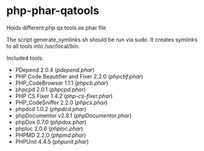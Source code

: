 php-phar-qatools
================

Holds different php qa tools as phar file

The script generate_symlinks.sh should be run via sudo. 
It creates symlinks to all tools into /usr/local/bin.

Included tools:

* PDepend 2.0.4 (*pdepend.phar*)
* PHP Code Beautifier and Fixer 2.2.0 (*phpcbf.phar*)
* PHP_CodeBrowser 1.1.1 (*phpcb.phar*)
* phpcpd 2.0.1 (*phpcpd.phar*)
* PHP CS Fixer 1.4.2 (*php-cs-fixer.phar*)
* PHP_CodeSniffer 2.2.0 (*phpcs.phar*)
* phpdcd 1.0.2 (*phpdcd.phar*)
* phpDocumentor v2.8.1 (*phpDocumentor.phar*)
* phpDox 0.7.0 (*phpdox.phar*)
* phploc 2.0.6 (*phploc.phar*)
* PHPMD 2.2.0 (*phpmd.phar*)
* PHPUnit 4.4.5 (*phpunit.phar*)
